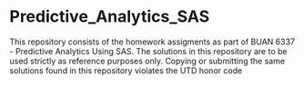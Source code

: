 # Predictive_Analytics_SAS
This repository consists of the homework assigments as part of BUAN 6337 - Predictive Analytics Using SAS. The solutions in this repository are to be used strictly as reference purposes only. Copying or submitting the same solutions found in this repository violates the UTD honor code
